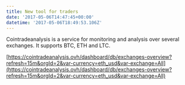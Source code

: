 ```yaml
---
title: New tool for traders
date: '2017-05-06T14:47:45+00:00'
datetime: '2017-05-06T18:49:53.106Z'
---
```



Cointradeanalysis is a service for monitoring and analysis over several exchanges. It supports BTC, ETH and LTC.

[https://cointradeanalysis.ovh/dashboard/db/exchanges-overview?refresh=15m&orgId=2&var-currency=eth_usd&var-exchange=All](https://cointradeanalysis.ovh/dashboard/db/exchanges-overview?refresh=15m&orgId=2&var-currency=eth_usd&var-exchange=All)

